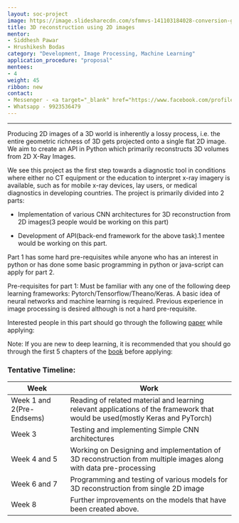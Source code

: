 ```yaml
---
layout: soc-project
image: https://image.slidesharecdn.com/sfmmvs-141103184028-conversion-gate02/95/slam-visual-odometry-structure-from-motion-multiple-view-stereo-69-638.jpg?cb=1496806700
title: 3D reconstruction using 2D images
mentor: 
- Siddhesh Pawar
- Hrushikesh Bodas
category: "Development, Image Processing, Machine Learning"
application_procedure: "proposal"
mentees:
- 4
weight: 45
ribbon: new
contact: 
- Messenger - <a target="_blank" href="https://www.facebook.com/profile.php?id=100014112017403"> Siddhesh Pawar  </a>
- Whatsapp - 9923536479
---
```


---

Producing 2D images of a 3D world is inherently a lossy process, i.e. the entire geometric richness of 3D gets projected onto a single flat 2D image. We aim to create an API in Python which primarily reconstructs 3D volumes from 2D X-Ray Images. 

<!--break-->

We see this  project as the first step towards a diagnostic tool in conditions where either no CT equipment or the education to interpret x-ray imagery is available, such as for mobile x-ray devices, lay users, or medical diagnostics in developing countries. The project is primarily divided into 2 parts:

- Implementation of various CNN architectures for 3D reconstruction from 2D images(3 people would be working on this part)

- Development of API(back-end framework for the above task).1 mentee would be working on this part.

<!--break-->


Part 1 has some hard pre-requisites while anyone who has an interest in python or has done some basic programming in python or java-script can apply for part 2.

<!--break-->


Pre-requisites for part 1: Must be familiar with any one of the following deep learning frameworks: Pytorch/Tensorflow/Theano/Keras.  A basic idea of neural networks and machine learning is required. Previous experience in image processing is desired although is not a hard pre-requisite. 

<!--break-->


Interested people in this part should go through the following [paper](https://arxiv.org/pdf/1710.04867.pdf) while applying:

Note: If you are new to deep learning, it is recommended that you should go through the first 5 chapters of the [book](https://www.goodreads.com/book/show/33986067-deep-learning-with-python) before applying:

<!--break-->

### Tentative Timeline:

| Week | Work |
| --- | --- |
| Week 1 and 2(Pre-Endsems) | Reading of related material and learning relevant applications of the framework that would be used(mostly Keras and PyTorch) | 
| Week 3 | Testing and implementing Simple CNN architectures |
| Week 4 and 5 | Working on Designing and implementation of 3D reconstruction from multiple images along with data pre-processing |
| Week 6 and 7 | Programming and testing of various models for 3D reconstruction from single 2D image |
| Week 8 | Further improvements on the models that have been created above. |

